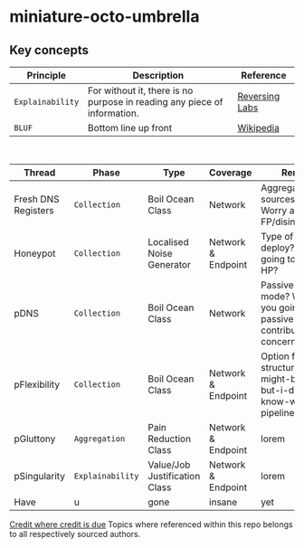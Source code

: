 # miniature-octo-umbrella

<h2>Key concepts</h2>

| Principle | Description | Reference | 
| --- | --- | --- |
| `Explainability` | For without it, there is no purpose in reading any piece of information. | <a href="https://www.reversinglabs.com/blog/introducing-explainable-threat-intelligence">Reversing Labs</a> |
| `BLUF` | Bottom line up front | <a href="https://en.wikipedia.org/wiki/BLUF_(communication)">Wikipedia</a> |

<br>

| Thread | Phase | Type | Coverage | Remarks |
| --- | --- | --- | --- | --- |
| Fresh DNS Registers | `Collection` | Boil Ocean Class | Network | Aggregate OSINT sources stage. Worry about FP/disinformation? |
| Honeypot | `Collection` | Localised Noise Generator | Network & Endpoint | Type of HP to deploy? Who is going to hit your HP? | 
| pDNS | `Collection` | Boil Ocean Class | Network | Passive or active mode? Where are you going to get a passive contributor? Legal concerns? |
| pFlexibility | `Collection` | Boil Ocean Class | Network & Endpoint | Option for non-structure, this-might-be-useful-but-i-dont-know-why pipeline |
| pGluttony | `Aggregation` | Pain Reduction Class | Network & Endpoint | lorem |
| pSingularity | `Explainability` | Value/Job Justification Class | Network & Endpoint | lorem |
| Have | u | gone | insane | yet |


<u>Credit where credit is due</u>
Topics where referenced within this repo belongs to all respectively sourced authors.

